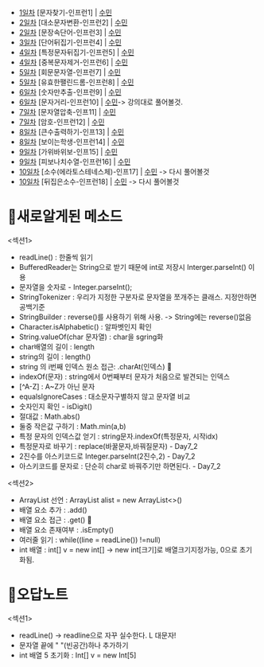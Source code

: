 * [1일차](Day1) [문자찾기-인프런1] | [수민](/2301/Day1.java) 
* [2일차](Day2_1) [대소문자변환-인프런2] | [수민](/2301/Day2_1.java) 
* [2일차](Day2_2) [문장속단어-인프런3] | [수민](/2301/Day2_2.java) 
* [3일차](Day3) [단어뒤집기-인프런4] | [수민](/2301/Day3.java) 
* [4일차](Day4_1) [특정문자뒤집기-인프런5] | [수민](/2301/Day4_1) 
* [4일차](Day4_2) [중복문자제거-인프런6] | [수민](/2301/Day4_2) 
* [5일차](Day5_1) [회문문자열-인프런7] | [수민](/2301/Day5_1) 
* [5일차](Day5_2) [유효한팰린드롬-인프런8] | [수민](/2301/Day5_2) 
* [6일차](Day6_1) [숫자만추출-인프런9] | [수민](/2301/Day6_1) 
* [6일차](Day6_2) [문자거리-인프런10] | [수민](/2301/Day6_2)-> 강의대로 풀어볼것.
* [7일차](Day7_1) [문자열압축-인프11] | [수민](/2301/Day7_1) 
* [7일차](Day7_2) [암호-인프런12] | [수민](/2301/Day7_2)
* [8일차](Day8_1) [큰수출력하기-인프13] | [수민](/2301/Day8_1) 
* [8일차](Day8_2) [보이는학생-인프런14] | [수민](/2301/Day8_2)
* [9일차](Day9_1) [가위바위보-인프15] | [수민](/2301/Day9_1) 
* [9일차](Day9_2) [피보나치수열-인프런16] | [수민](/2301/Day9_2)
* [10일차](Day10_1) [소수(에라토스테네스체)-인프17] | [수민](/2301/Day10_1) -> 다시 풀어볼것
* [10일차](Day10_2) [뒤집은소수-인프런18] | [수민](/2301/Day10_2) -> 다시 풀어볼것

# 🍭새로알게된 메소드
<섹션1>
* readLine() : 한줄씩 읽기
* BufferedReader는 String으로 받기 때문에 int로 저장시 Interger.parseInt() 이용
* 문자열을 숫자로 - Integer.parseInt();
* StringTokenizer : 우리가 지정한 구분자로 문자열을 쪼개주는 클래스. 지정안하면 공백기준
* StringBuilder : reverse()를 사용하기 위해 사용. -> String에는 reverse()없음
* Character.isAlphabetic() : 알파벳인지 확인
* String.valueOf(char 문자열) : char을 sgring화
* char배열의 길이 : length
* string의 길이 : length()
* string 의 i번째 인덱스 원소 접근: .charAt(인덱스) 🌟
* indexOf(문자) : string에서 0번째부터 문자가 처음으로 발견되는 인덱스
* [^A-Z] : A~Z가 아닌 문자
* equalsIgnoreCases : 대소문자구별하지 않고 문자열 비교
* 숫자인지 확인 - isDigit()
* 절대값 : Math.abs()
* 둘중 작은값 구하기 : Math.min(a,b)
* 특정 문자의 인덱스값 얻기 : string문자.indexOf(특정문자, 시작idx)
* 특정문자로 바꾸기 : replace(바꿀문자,바꿔질문자) - Day7_2
* 2진수를 아스키코드로 Integer.parseInt(2진수,2) - Day7_2
* 아스키코드를 문자로 : 단순히 char로 바꿔주기만 하면된다. - Day7_2

<섹션2>
* ArrayList 선언 :  ArrayList<Integer> alist = new ArrayList<>()
* 배열 요소 추가 : .add()
* 배열 요소 접근 : .get() 🌟
* 배열 요소 존재여부 : .isEmpty()
* 여러줄 읽기 : while((line = readLine()) !=null)
* int 배열 : int[] v = new int[] -> new int[크기]로 배열크기지정가능, 0으로 초기화됨. 

# 🐳오답노트
<섹션1>
* readLine() -> readline으로 자꾸 실수한다. L 대문자!
* 문자열 끝에 " "(빈공간)하나 추가하기 
* int 배열 5 초기화 : Int[] v = new Int[5]
